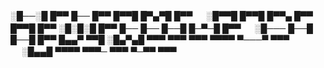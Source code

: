 
░█──░█ █▀▀ █── █▀▀ █▀▀█ █▀▄▀█ █▀▀ 　 ░█▀▀█ █▀▀█ █▀▀▄ █▀▀ █▀▀█ █▀▀ 
░█░█░█ █▀▀ █── █── █──█ █─▀─█ █▀▀ 　 ░█─── █──█ █──█ █▀▀ █▄▄▀ ▀▀█ 
░█▄▀▄█ ▀▀▀ ▀▀▀ ▀▀▀ ▀▀▀▀ ▀───▀ ▀▀▀ 　 ░█▄▄█ ▀▀▀▀ ▀▀▀─ ▀▀▀ ▀─▀▀ ▀▀▀

